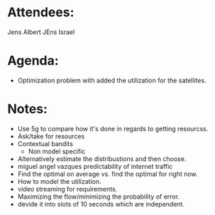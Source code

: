 
# Attendees:
Jens 
Albert 
JEns 
Israel

# Agenda:

- Optimization problem with added the utilization for the satellites. 

# Notes:

- Use 5g to compare how it's done in regards to getting resourcss.
- Ask/take for resources 
- Contextual bandits 
	- Non model specific 
- Alternatively estimate the distribustions and then choose. 
- miguel angel vazques predictability of internet traffic
- Find the optimal on average vs. find the optimal for right now. 
- How to model the utilization. 
- video streaming for requirements. 
- Maximizing the flow/minimizing the probability of error. 
- devide it into slots of 10 seconds which are independent. 